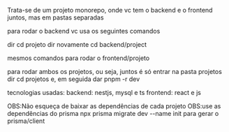 Trata-se de um projeto monorepo, onde vc tem o backend e o frontend juntos, mas em pastas separadas

para rodar o backend vc usa os seguintes comandos

dir
cd projeto
dir novamente
cd backend/project 

mesmos comandos para rodar o frontend/projeto

para rodar ambos os projetos, ou seja, juntos é só entrar na pasta projetos 
dir 
cd projetos
e, em seguida dar pnpm -r dev



tecnologias usadas:
backend: nestjs, mysql e ts
frontend: react e js


OBS:Não esqueça de baixar as dependências de cada projeto
OBS:use as dependências do prisma npx prisma migrate dev --name init para gerar o prisma/client
